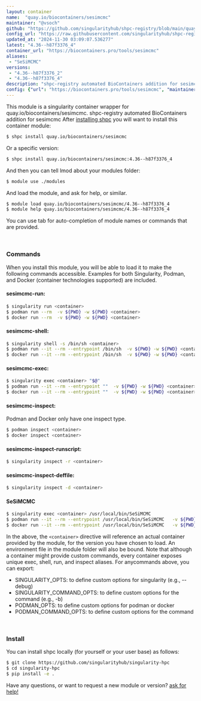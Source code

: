 ```yaml
---
layout: container
name:  "quay.io/biocontainers/sesimcmc"
maintainer: "@vsoch"
github: "https://github.com/singularityhub/shpc-registry/blob/main/quay.io/biocontainers/sesimcmc/container.yaml"
config_url: "https://raw.githubusercontent.com/singularityhub/shpc-registry/main/quay.io/biocontainers/sesimcmc/container.yaml"
updated_at: "2024-11-30 03:09:07.536277"
latest: "4.36--h87f3376_4"
container_url: "https://biocontainers.pro/tools/sesimcmc"
aliases:
 - "SeSiMCMC"
versions:
 - "4.36--h87f3376_2"
 - "4.36--h87f3376_4"
description: "shpc-registry automated BioContainers addition for sesimcmc"
config: {"url": "https://biocontainers.pro/tools/sesimcmc", "maintainer": "@vsoch", "description": "shpc-registry automated BioContainers addition for sesimcmc", "latest": {"4.36--h87f3376_4": "sha256:e9088e112984950d10c7183534b46236da9bc9052e83826dff95c8a97b5d6d74"}, "tags": {"4.36--h87f3376_2": "sha256:76b90aa036a6c398d7b9e1d87fb5cc25e2ebfdaba27bfcfa4cee780acd549103", "4.36--h87f3376_4": "sha256:e9088e112984950d10c7183534b46236da9bc9052e83826dff95c8a97b5d6d74"}, "docker": "quay.io/biocontainers/sesimcmc", "aliases": {"SeSiMCMC": "/usr/local/bin/SeSiMCMC"}}
---
```


This module is a singularity container wrapper for quay.io/biocontainers/sesimcmc.
shpc-registry automated BioContainers addition for sesimcmc
After [installing shpc](#install) you will want to install this container module:


```bash
$ shpc install quay.io/biocontainers/sesimcmc
```

Or a specific version:

```bash
$ shpc install quay.io/biocontainers/sesimcmc:4.36--h87f3376_4
```

And then you can tell lmod about your modules folder:

```bash
$ module use ./modules
```

And load the module, and ask for help, or similar.

```bash
$ module load quay.io/biocontainers/sesimcmc/4.36--h87f3376_4
$ module help quay.io/biocontainers/sesimcmc/4.36--h87f3376_4
```

You can use tab for auto-completion of module names or commands that are provided.

<br>

### Commands

When you install this module, you will be able to load it to make the following commands accessible.
Examples for both Singularity, Podman, and Docker (container technologies supported) are included.

#### sesimcmc-run:

```bash
$ singularity run <container>
$ podman run --rm  -v ${PWD} -w ${PWD} <container>
$ docker run --rm  -v ${PWD} -w ${PWD} <container>
```

#### sesimcmc-shell:

```bash
$ singularity shell -s /bin/sh <container>
$ podman run --it --rm --entrypoint /bin/sh  -v ${PWD} -w ${PWD} <container>
$ docker run --it --rm --entrypoint /bin/sh  -v ${PWD} -w ${PWD} <container>
```

#### sesimcmc-exec:

```bash
$ singularity exec <container> "$@"
$ podman run --it --rm --entrypoint ""  -v ${PWD} -w ${PWD} <container> "$@"
$ docker run --it --rm --entrypoint ""  -v ${PWD} -w ${PWD} <container> "$@"
```

#### sesimcmc-inspect:

Podman and Docker only have one inspect type.

```bash
$ podman inspect <container>
$ docker inspect <container>
```

#### sesimcmc-inspect-runscript:

```bash
$ singularity inspect -r <container>
```

#### sesimcmc-inspect-deffile:

```bash
$ singularity inspect -d <container>
```


#### SeSiMCMC

```bash
$ singularity exec <container> /usr/local/bin/SeSiMCMC
$ podman run --it --rm --entrypoint /usr/local/bin/SeSiMCMC   -v ${PWD} -w ${PWD} <container> -c " $@"
$ docker run --it --rm --entrypoint /usr/local/bin/SeSiMCMC   -v ${PWD} -w ${PWD} <container> -c " $@"
```



In the above, the `<container>` directive will reference an actual container provided
by the module, for the version you have chosen to load. An environment file in the
module folder will also be bound. Note that although a container
might provide custom commands, every container exposes unique exec, shell, run, and
inspect aliases. For anycommands above, you can export:

 - SINGULARITY_OPTS: to define custom options for singularity (e.g., --debug)
 - SINGULARITY_COMMAND_OPTS: to define custom options for the command (e.g., -b)
 - PODMAN_OPTS: to define custom options for podman or docker
 - PODMAN_COMMAND_OPTS: to define custom options for the command

<br>

### Install

You can install shpc locally (for yourself or your user base) as follows:

```bash
$ git clone https://github.com/singularityhub/singularity-hpc
$ cd singularity-hpc
$ pip install -e .
```

Have any questions, or want to request a new module or version? [ask for help!](https://github.com/singularityhub/singularity-hpc/issues)